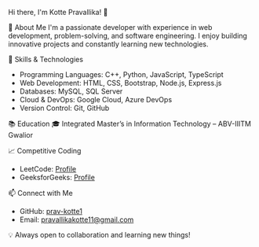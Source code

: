  Hi there, I'm Kotte Pravallika! 👋

 🚀 About Me
I'm a passionate developer with experience in web development, problem-solving, and software engineering. I enjoy building innovative projects and constantly learning new technologies.

 🔧 Skills & Technologies
- Programming Languages: C++, Python, JavaScript, TypeScript
- Web Development: HTML, CSS, Bootstrap, Node.js, Express.js
- Databases: MySQL, SQL Server
- Cloud & DevOps: Google Cloud, Azure DevOps
- Version Control: Git, GitHub

 📚 Education
🎓 Integrated Master’s in Information Technology – ABV-IIITM Gwalior

 📈 Competitive Coding
- LeetCode: [Profile](https://leetcode.com/u/pravallika67/)
- GeeksforGeeks: [Profile](https://www.geeksforgeeks.org/user/pravallikakotte/)

 📫 Connect with Me
- GitHub: [prav-kotte1](https://github.com/prav-kotte1)
- Email: pravallikakotte11@gmail.com

💡 Always open to collaboration and learning new things!

